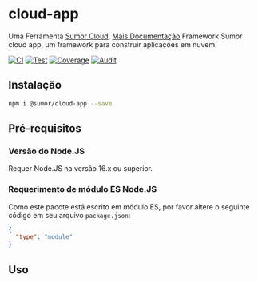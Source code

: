 # cloud-app

Uma Ferramenta [Sumor Cloud](https://sumor.cloud).
[Mais Documentação](https://sumor.cloud/cloud-app)
Framework Sumor cloud app, um framework para construir aplicações em nuvem.

[![CI](https://github.com/sumor-cloud/cloud-app/actions/workflows/ci.yml/badge.svg)](https://github.com/sumor-cloud/cloud-app/actions/workflows/ci.yml)
[![Test](https://github.com/sumor-cloud/cloud-app/actions/workflows/ut.yml/badge.svg)](https://github.com/sumor-cloud/cloud-app/actions/workflows/ut.yml)
[![Coverage](https://github.com/sumor-cloud/cloud-app/actions/workflows/coverage.yml/badge.svg)](https://github.com/sumor-cloud/cloud-app/actions/workflows/coverage.yml)
[![Audit](https://github.com/sumor-cloud/cloud-app/actions/workflows/audit.yml/badge.svg)](https://github.com/sumor-cloud/cloud-app/actions/workflows/audit.yml)

## Instalação

```bash
npm i @sumor/cloud-app --save
```

## Pré-requisitos

### Versão do Node.JS

Requer Node.JS na versão 16.x ou superior.

### Requerimento de módulo ES Node.JS

Como este pacote está escrito em módulo ES,
por favor altere o seguinte código em seu arquivo `package.json`:

```json
{
  "type": "module"
}
```

## Uso